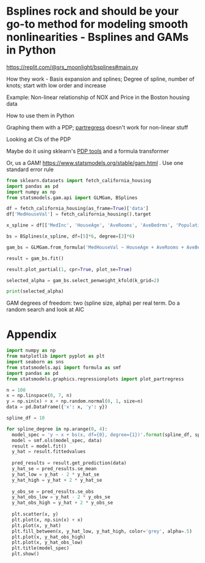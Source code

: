 # Bsplines rock and should be your go-to method for modeling smooth nonlinearities - Bsplines and GAMs in Python

https://replit.com/@srs_moonlight/bsplines#main.py

How they work - Basis expansion and splines; Degree of spline, number of knots; start with low order and increase

Example: Non-linear relationship of NOX and Price in the Boston housing data

How to use them in Python

Graphing them with a PDP; [partregress](https://www.statsmodels.org/stable/generated/statsmodels.graphics.regressionplots.plot_partregress.html#statsmodels.graphics.regressionplots.plot_partregress) doesn't work for non-linear stuff

Looking at CIs of the PDP

Maybe do it using sklearn's [PDP tools](https://scikit-learn.org/stable/modules/partial_dependence.html) and a formula transformer

Or, us a GAM! https://www.statsmodels.org/stable/gam.html . Use one standard error rule


```python
from sklearn.datasets import fetch_california_housing
import pandas as pd
import numpy as np
from statsmodels.gam.api import GLMGam, BSplines

df = fetch_california_housing(as_frame=True)['data']
df['MedHouseVal'] = fetch_california_housing().target

x_spline = df[['MedInc', 'HouseAge', 'AveRooms', 'AveBedrms', 'Population', 'AveOccup']]

bs = BSplines(x_spline, df=[5]*6, degree=[3]*6)

gam_bs = GLMGam.from_formula('MedHouseVal ~ HouseAge + AveRooms + AveBedrms + Population + AveOccup', data=df, smoother=bs)

result = gam_bs.fit()

result.plot_partial(1, cpr=True, plot_se=True)

selected_alpha = gam_bs.select_penweight_kfold(k_grid=2)

print(selected_alpha)
```

GAM degrees of freedom: two (spline size, alpha) per real term. Do a random search and look at AIC

# Appendix

```python
import numpy as np
from matplotlib import pyplot as plt
import seaborn as sns
from statsmodels.api import formula as smf
import pandas as pd
from statsmodels.graphics.regressionplots import plot_partregress

n = 100
x = np.linspace(0, 7, n)
y = np.sin(x) + x + np.random.normal(0, 1, size=n)
data = pd.DataFrame({'x': x, 'y': y})

spline_df = 10

for spline_degree in np.arange(0, 4):
  model_spec = 'y ~ x + bs(x, df={0}, degree={1})'.format(spline_df, spline_degree)
  model = smf.ols(model_spec, data)
  result = model.fit()
  y_hat = result.fittedvalues
  
  pred_results = result.get_prediction(data)
  y_hat_se = pred_results.se_mean
  y_hat_low = y_hat - 2 * y_hat_se
  y_hat_high = y_hat + 2 * y_hat_se
  
  y_obs_se = pred_results.se_obs
  y_hat_obs_low = y_hat - 2 * y_obs_se
  y_hat_obs_high = y_hat + 2 * y_obs_se
  
  plt.scatter(x, y)
  plt.plot(x, np.sin(x) + x)
  plt.plot(x, y_hat)
  plt.fill_between(x, y_hat_low, y_hat_high, color='grey', alpha=.5)
  plt.plot(x, y_hat_obs_high)
  plt.plot(x, y_hat_obs_low)
  plt.title(model_spec)
  plt.show()
  ```

